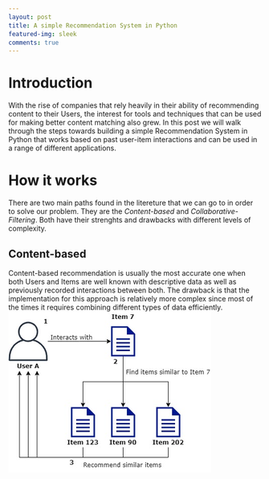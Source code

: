 ```yaml
---
layout: post
title: A simple Recommendation System in Python
featured-img: sleek
comments: true
---
```


# Introduction
With the rise of companies that rely heavily in their ability of recommending content to their Users, the interest for tools and techniques that can be used for making better content matching also grew. In this post we will walk through the steps towards building a simple Recommendation System in Python that works based on past user-item interactions and can be used in a range of different applications.

# How it works
There are two main paths found in the litereture that we can go to in order to solve our problem. They are the *Content-based* and *Collaborative-Filtering*. Both have their strenghts and drawbacks with different levels of complexity.

## Content-based
Content-based recommendation is usually the most accurate one when both Users and Items are well known with descriptive data as well as previously recorded interactions between both. The drawback is that the implementation for this approach is relatively more complex since most of the times it requires combining different types of data efficiently.
![Collaborative Filtering](/images/collaborative-filtering-example.jpg)